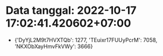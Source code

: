 # Data tanggal: 2022-10-17 17:02:41.420602+07:00

* {'DyYjL2M9t7HVXTQb': 1277, 'TEuixr17FUUyPcrM': 7058, 'NKXObXayHmvFkVWy': 3666}
